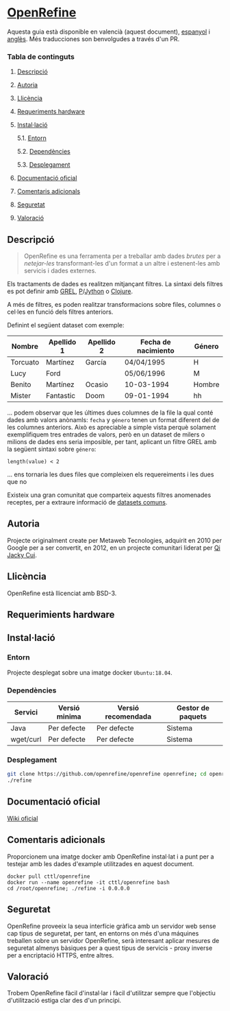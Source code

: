# [OpenRefine](https://openrefine.org) 

Aquesta guia està disponible en valencià (aquest document), [espanyol](../README.md) i [anglès](en.md). Més traducciones son benvolgudes a través d'un PR.


### Tabla de continguts
1. [ Descripció ](#desc)
2. [ Autoria ](#authorship)
3. [ Llicència ](#license)
4. [ Requeriments hardware ](#reqs)
5. [ Instal·lació ](#install)

	5.1. [ Entorn ](#env) 
	
	5.2. [ Dependències ](#deps)
	
	5.3. [ Desplegament ](#deploy)

	
6. [ Documentació oficial ](#docs)
7. [ Comentaris adicionals ](#comms)
8. [ Seguretat ](#sec)
9. [ Valoració ](#val)

<a name="desc"></a>
## Descripció


> OpenRefine es una ferramenta per a treballar amb dades _brutes_  per a _netejar-les_ transformant-les d'un format a un altre i estenent-les amb servicis i dades externes.




Els tractaments de dades es realitzen mitjançant filtres. La sintaxi dels filtres es pot definir amb [GREL](https://github.com/OpenRefine/OpenRefine/wiki/General-Refine-Expression-Language), [P](https://python.org)/[Jython](https://jython.org) o [Clojure](https://clojure.org).

A més de filtres, es poden realitzar transformacions sobre files, columnes o cel·les en funció dels filtres anteriors.


Definint el següent dataset com exemple:

|Nombre|Apellido 1|Apellido 2| Fecha de nacimiento| Género|
|------|----------|----------|-----|-------|
|Torcuato|Martínez|García|04/04/1995|H|
|Lucy|Ford| |05/06/1996|M|
|Benito|Martínez|Ocasio|10-03-1994|Hombre|
|Mister|Fantastic|Doom|09-01-1994|hh

... podem observar que les últimes dues columnes de la file la qual conté dades amb valors anònamls: `fecha` y `género` tenen un format diferent
del de les columnes anteriors. Això es apreciable a simple vista perquè solament exemplifiquem tres entrades de valors,
però en un dataset de milers o milions de dades ens seria imposible, per tant, aplicant un filtre
GREL amb la següent sintaxi sobre `género`:




```grel
length(value) < 2 
```
... ens tornaria  les dues files que compleixen els requereiments i les dues que no

Existeix una gran comunitat que comparteix aquests filtres anomenades receptes, per a
extraure informació de [datasets comuns](https://github.com/OpenRefine/OpenRefine/wiki/Recipes).

<a name="authorship"></a>
## Autoria

Projecte originalment create per Metaweb Tecnologies, adquirit en 2010 per Google per a ser convertit, en 2012, 
en un projecte comunitari liderat per [Qi Jacky Cui](https://github.com/jackyq2015). 
    
<a name="license"></a>
## Llicència

OpenRefine està llicenciat amb BSD-3.

<a name="reqs"></a>
## Requerimients hardware
<a name="install"></a>
## Instal·lació
<a name="env"></a>
### Entorn


Projecte desplegat sobre una imatge docker `Ubuntu:18.04`.
<a name="deps"></a>
### Dependències


|Servici|Versió minima|Versió recomendada|Gestor de paquets|
|--------|--------------|-------------------|------------------|
|Java|Per defecte|Per defecte|Sistema|
|wget/curl|Per defecte|Per defecte|Sistema|

<a name="deploy"></a>
### Desplegament



```bash
git clone https://github.com/openrefine/openrefine openrefine; cd openrefine
./refine
``` 

<a name="docs"></a>
## Documentació oficial
[Wiki oficial](https://github.com/openrefine/openrefine/wiki)

<a name="comms"></a>
## Comentaris adicionals
Proporcionem una imatge docker amb OpenRefine instal·lat i a punt per a testejar amb les dades d'example utilitzades en aquest document.


```
docker pull cttl/openrefine
docker run --name openrefine -it cttl/openrefine bash
cd /root/openrefine; ./refine -i 0.0.0.0
```

<a name="sec"></a>
## Seguretat
OpenRefine proveeix la seua interfície gràfica amb un servidor web sense cap tipus
de seguretat, per tant, en entorns on més d'una máquines treballen sobre un servidor OpenRefine,
serà interesant aplicar mesures de seguretat almenys bàsiques per a quest tipus de servicis -
proxy inverse per a encriptació HTTPS, entre altres.

<a name="val"></a>
## Valoració

Trobem OpenRefine fàcil d'instal·lar i fàcil d'utilitzar sempre que l'objectiu d'utilització estiga clar des d'un principi.
